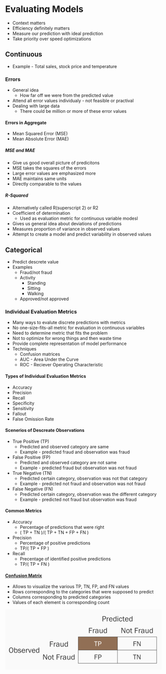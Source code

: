 # Evaluating Models

* Context matters
* Efficiency definitely matters
* Measure our prediction with ideal prediction
* Take priority over speed optimizations

## Continuous

* Example - Total sales, stock price and temperature

### Errors

* General idea
  * How far off we were from the predicted value
* Attend all error values individualy - not feasible or practival
* Dealing with large data
  * There could be million or more of these error values

#### Errors in Aggregate

* Mean Squared Error (MSE)
* Mean Absolute Error (MAE)

##### MSE and MAE

* Give us good overall picture of predicitons
* MSE takes the squares of the errors
* Large error values are emphasized more
* MAE maintains same units
* Directly comparable to the values

##### R-Squared

* Alternatively called R(superscript 2) or R2
* Coefficient of determination
  * Used as evaluation metric for continuous variable modesl
* Gives us general idea about deviations of predictions
* Measures proportion of variance in observed values
* Attempt to create a model and predict variability in observed values

## Categorical

* Predict descrete value
* Examples 
  * Fraud/not fraud
  * Activity
    * Standing
    * Sitting
    * Walking
  * Approved/not approved

### Individual Evaluation Metrics

* Many ways to evalute discrete predictions with metrics
* No one-size-fits-all metric for evaluation in continuous variables
* Need to determine metric that fits the problem
* Not to optimize for wrong things and then waste time
* Provide complete representation of model performance
* Techniques
  * Confusion matrices
  * AUC - Area Under the Curve
  * ROC - Reciever Operating Characteristic

#### Types of Individual Evaluation Metrics

* Accuracy
* Precision
* Recall
* Specificity
* Sensitivity
* Fallout
* False Omission Rate

#### Scenerios of Descreate Observations

* True Positive (TP)
  * Predicted and observed category are same
  * Example - predicted fraud and observation was fraud
* False Positive (FP)
  * Predicted and observed category are not same
  * Example - predicted fraud but observation was not fraud
* True Negative (TN)
  * Predicted certain category, observation was not that category
  * Example - predicted not fraud and observation was not fraud
* False Negative (FN)
  * Predicted certain category, observation was the different category
  * Example - predicted not fraud but observation was fraud

#### Common Metrics

* Accuracy
  * Percentage of predictions that were right
  * ( TP + TN )/( TP + TN + FP + FN )
* Precision
  * Percentage of positive predictions
  * TP/( TP + FP )
* Recall
  * Precentage of identified positive predictions
  * TP/( TP + FN )

#### [Confusion Matrix](https://en.wikipedia.org/wiki/Confusion_matrix)

* Allows to visualize the various TP, TN, FP, and FN values
* Rows corresponding to the categories that were supposed to predict
* Columns corresponding to predicted categories
* Values of each element is corresponding count

![alt text](confusion_matrix.png)